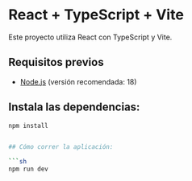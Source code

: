 # React + TypeScript + Vite

Este proyecto utiliza React con TypeScript y Vite.

## Requisitos previos

- [Node.js](https://nodejs.org/) (versión recomendada: 18)

## Instala las dependencias:

```sh
npm install


## Cómo correr la aplicación:

```sh
npm run dev



